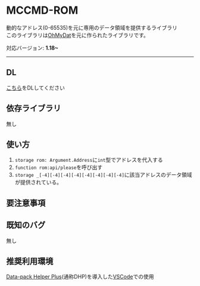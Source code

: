 # MCCMD-ROM
動的なアドレス(0-65535)を元に専用のデータ領域を提供するライブラリ  
このライブラリは[OhMyDat](https://github.com/Ai-Akaishi/OhMyDat)を元に作られたライブラリです。

対応バージョン: **1.18~**

---
## DL
[こちら](https://github.com/ChenCMD/MCCMD-ROM/releases/latest/download/MCCMD-ROM.zip)をDLしてください

## 依存ライブラリ
無し

## 使い方
1. `storage rom: Argument.Address`に`int`型でアドレスを代入する
2. `function rom:api/please`を呼び出す
3. `storage _[-4][-4][-4][-4][-4][-4][-4][-4]`に該当アドレスのデータ領域が提供されている。

## 要注意事項

## 既知のバグ
無し

## 推奨利用環境
[Data-pack Helper Plus](https://github.com/SPGoding/datapack-language-server)(通称DHP)を導入した[VSCode](https://azure.microsoft.com/ja-jp/products/visual-studio-code/)での使用